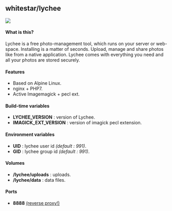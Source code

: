 ## whitestar/lychee

![](http://lychee.electerious.com/assets/images/showcase.jpg)

#### What is this?
Lychee is a free photo-management tool, which runs on your server or web-space. Installing is a matter of seconds. Upload, manage and share photos like from a native application. Lychee comes with everything you need and all your photos are stored securely.

#### Features
- Based on Alpine Linux.
- nginx + PHP7.
- Active Imagemagick + pecl ext.

#### Build-time variables
- **LYCHEE_VERSION** : version of Lychee.
- **IMAGICK_EXT_VERSION** : version of imagick pecl extension.

#### Environment variables
- **UID** : lychee user id *(default : 991)*.
- **GID** : lychee group id *(default : 991)*.

#### Volumes
- **/lychee/uploads** : uploads.
- **/lychee/data** : data files.

#### Ports
- **8888** [(reverse proxy!)](https://github.com/hardware/mailserver/wiki/Reverse-proxy-configuration)
